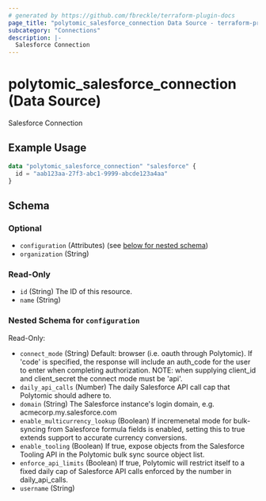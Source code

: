 ```yaml
---
# generated by https://github.com/fbreckle/terraform-plugin-docs
page_title: "polytomic_salesforce_connection Data Source - terraform-provider-polytomic"
subcategory: "Connections"
description: |-
  Salesforce Connection
---
```


# polytomic_salesforce_connection (Data Source)

Salesforce Connection

## Example Usage

```terraform
data "polytomic_salesforce_connection" "salesforce" {
  id = "aab123aa-27f3-abc1-9999-abcde123a4aa"
}
```

<!-- schema generated by tfplugindocs -->
## Schema

### Optional

- `configuration` (Attributes) (see [below for nested schema](#nestedatt--configuration))
- `organization` (String)

### Read-Only

- `id` (String) The ID of this resource.
- `name` (String)

<a id="nestedatt--configuration"></a>
### Nested Schema for `configuration`

Read-Only:

- `connect_mode` (String) Default: browser (i.e. oauth through Polytomic). If 'code' is specified, the response will include an auth_code for the user to enter when completing authorization. NOTE: when supplying client_id and client_secret the connect mode must be 'api'.
- `daily_api_calls` (Number) The daily Salesforce API call cap that Polytomic should adhere to.
- `domain` (String) The Salesforce instance's login domain, e.g. acmecorp.my.salesforce.com
- `enable_multicurrency_lookup` (Boolean) If incremenetal mode for bulk-syncing from Salesforce formula fields is enabled, setting this to true extends support to accurate currency conversions.
- `enable_tooling` (Boolean) If true, expose objects from the Salesforce Tooling API in the Polytomic bulk sync source object list.
- `enforce_api_limits` (Boolean) If true, Polytomic will restrict itself to a fixed daily cap of Salesforce API calls enforced by the number in daily_api_calls.
- `username` (String)


